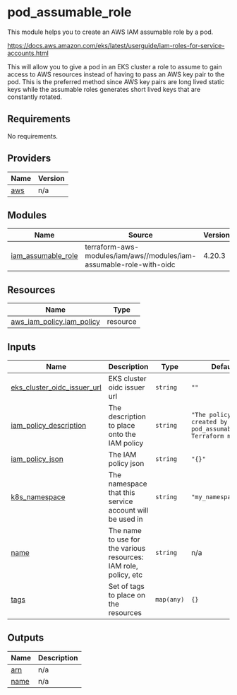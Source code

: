 # pod_assumable_role

This module helps you to create an AWS IAM assumable role by a pod.

https://docs.aws.amazon.com/eks/latest/userguide/iam-roles-for-service-accounts.html

This will allow you to give a pod in an EKS cluster a role to assume to gain access to AWS resources instead
of having to pass an AWS key pair to the pod.  This is the preferred method since AWS key
pairs are long lived static keys while the assumable roles generates short lived keys that
are constantly rotated.

## Requirements

No requirements.

## Providers

| Name | Version |
|------|---------|
| <a name="provider_aws"></a> [aws](#provider\_aws) | n/a |

## Modules

| Name | Source | Version |
|------|--------|---------|
| <a name="module_iam_assumable_role"></a> [iam\_assumable\_role](#module\_iam\_assumable\_role) | terraform-aws-modules/iam/aws//modules/iam-assumable-role-with-oidc | 4.20.3 |

## Resources

| Name | Type |
|------|------|
| [aws_iam_policy.iam_policy](https://registry.terraform.io/providers/hashicorp/aws/latest/docs/resources/iam_policy) | resource |

## Inputs

| Name | Description | Type | Default | Required |
|------|-------------|------|---------|:--------:|
| <a name="input_eks_cluster_oidc_issuer_url"></a> [eks\_cluster\_oidc\_issuer\_url](#input\_eks\_cluster\_oidc\_issuer\_url) | EKS cluster oidc issuer url | `string` | `""` | no |
| <a name="input_iam_policy_description"></a> [iam\_policy\_description](#input\_iam\_policy\_description) | The description to place onto the IAM policy | `string` | `"The policy created by the pod_assumable_role Terraform module"` | no |
| <a name="input_iam_policy_json"></a> [iam\_policy\_json](#input\_iam\_policy\_json) | The IAM policy json | `string` | `"{}"` | no |
| <a name="input_k8s_namespace"></a> [k8s\_namespace](#input\_k8s\_namespace) | The namespace that this service account will be used in | `string` | `"my_namespace"` | no |
| <a name="input_name"></a> [name](#input\_name) | The name to use for the various resources: IAM role, policy, etc | `string` | n/a | yes |
| <a name="input_tags"></a> [tags](#input\_tags) | Set of tags to place on the resources | `map(any)` | `{}` | no |

## Outputs

| Name | Description |
|------|-------------|
| <a name="output_arn"></a> [arn](#output\_arn) | n/a |
| <a name="output_name"></a> [name](#output\_name) | n/a |
